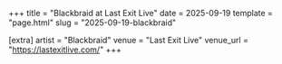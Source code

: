+++
title = "Blackbraid at Last Exit Live"
date = 2025-09-19
template = "page.html"
slug = "2025-09-19-blackbraid"

[extra]
artist = "Blackbraid"
venue = "Last Exit Live"
venue_url = "https://lastexitlive.com/"
+++
